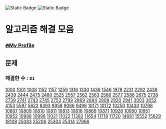 ![Static Badge](https://img.shields.io/badge/python-3.9.x-%233776AB?style=plastic&logo=python&labelColor=white)
![Static Badge](https://img.shields.io/badge/baekjoon-onlinejudge-%23BBE2EC?style=plastic&labelColor=white)


# 알고리즘 해결 모음
### [🔥My Profile](https://www.acmicpc.net/user/hardcoder)

## 문제
### 해결한 수 : `81`

[1000](https://github.com/seunggihong/Algorithm/tree/main/script/1000.py) [1001](https://github.com/seunggihong/Algorithm/tree/main/script/1001.py) [1008](https://github.com/seunggihong/Algorithm/tree/main/script/1008.py) [1152](https://github.com/seunggihong/Algorithm/tree/main/script/1152.py) [1157](https://github.com/seunggihong/Algorithm/tree/main/script/1157.py) [1259](https://github.com/seunggihong/Algorithm/tree/main/script/1259.py) [1316](https://github.com/seunggihong/Algorithm/tree/main/script/1316.py) [1330](https://github.com/seunggihong/Algorithm/tree/main/script/1330.py) [1436](https://github.com/seunggihong/Algorithm/tree/main/script/1436.py) [1546](https://github.com/seunggihong/Algorithm/tree/main/script/1546.py) [1978](https://github.com/seunggihong/Algorithm/tree/main/script/1978.py) [2231](https://github.com/seunggihong/Algorithm/tree/main/script/2231.py) [2292](https://github.com/seunggihong/Algorithm/tree/main/script/2292.py) [2438](https://github.com/seunggihong/Algorithm/tree/main/script/2438.py) [2439](https://github.com/seunggihong/Algorithm/tree/main/script/2439.py) [2444](https://github.com/seunggihong/Algorithm/tree/main/script/2444.py) [2475](https://github.com/seunggihong/Algorithm/tree/main/script/2475.py) [2480](https://github.com/seunggihong/Algorithm/tree/main/script/2480.py) [2525](https://github.com/seunggihong/Algorithm/tree/main/script/2525.py) [2557](https://github.com/seunggihong/Algorithm/tree/main/script/2557.py) [2562](https://github.com/seunggihong/Algorithm/tree/main/script/2562.py) [2563](https://github.com/seunggihong/Algorithm/tree/main/script/2563.py) [2566](https://github.com/seunggihong/Algorithm/tree/main/script/2566.py) [2577](https://github.com/seunggihong/Algorithm/tree/main/script/2577.py) [2588](https://github.com/seunggihong/Algorithm/tree/main/script/2588.py) [2675](https://github.com/seunggihong/Algorithm/tree/main/script/2675.py) [2738](https://github.com/seunggihong/Algorithm/tree/main/script/2738.py) [2739](https://github.com/seunggihong/Algorithm/tree/main/script/2739.py) [2741](https://github.com/seunggihong/Algorithm/tree/main/script/2741.py) [2743](https://github.com/seunggihong/Algorithm/tree/main/script/2743.py) [2745](https://github.com/seunggihong/Algorithm/tree/main/script/2745.py) [2753](https://github.com/seunggihong/Algorithm/tree/main/script/2753.py) [2798](https://github.com/seunggihong/Algorithm/tree/main/script/2798.py) [2869](https://github.com/seunggihong/Algorithm/tree/main/script/2869.py) [2884](https://github.com/seunggihong/Algorithm/tree/main/script/2884.py) [2908](https://github.com/seunggihong/Algorithm/tree/main/script/2908.py) [2920](https://github.com/seunggihong/Algorithm/tree/main/script/2920.py) [2941](https://github.com/seunggihong/Algorithm/tree/main/script/2941.py) [3003](https://github.com/seunggihong/Algorithm/tree/main/script/3003.py) [3052](https://github.com/seunggihong/Algorithm/tree/main/script/3052.py) [4153](https://github.com/seunggihong/Algorithm/tree/main/script/4153.py) [5597](https://github.com/seunggihong/Algorithm/tree/main/script/5597.py) [5622](https://github.com/seunggihong/Algorithm/tree/main/script/5622.py) [8393](https://github.com/seunggihong/Algorithm/tree/main/script/8393.py) [8958](https://github.com/seunggihong/Algorithm/tree/main/script/8958.py) [9086](https://github.com/seunggihong/Algorithm/tree/main/script/9086.py) [9498](https://github.com/seunggihong/Algorithm/tree/main/script/9498.py) [10171](https://github.com/seunggihong/Algorithm/tree/main/script/10171.py) [10172](https://github.com/seunggihong/Algorithm/tree/main/script/10172.py) [10250](https://github.com/seunggihong/Algorithm/tree/main/script/10250.py) [10430](https://github.com/seunggihong/Algorithm/tree/main/script/10430.py) [10798](https://github.com/seunggihong/Algorithm/tree/main/script/10798.py) [10807](https://github.com/seunggihong/Algorithm/tree/main/script/10807.py) [10809](https://github.com/seunggihong/Algorithm/tree/main/script/10809.py) [10810](https://github.com/seunggihong/Algorithm/tree/main/script/10810.py) [10811](https://github.com/seunggihong/Algorithm/tree/main/script/10811.py) [10813](https://github.com/seunggihong/Algorithm/tree/main/script/10813.py) [10818](https://github.com/seunggihong/Algorithm/tree/main/script/10818.py) [10869](https://github.com/seunggihong/Algorithm/tree/main/script/10869.py) [10871](https://github.com/seunggihong/Algorithm/tree/main/script/10871.py) [10926](https://github.com/seunggihong/Algorithm/tree/main/script/10926.py) [10950](https://github.com/seunggihong/Algorithm/tree/main/script/10950.py) [10951](https://github.com/seunggihong/Algorithm/tree/main/script/10951.py) [10952](https://github.com/seunggihong/Algorithm/tree/main/script/10952.py) [10988](https://github.com/seunggihong/Algorithm/tree/main/script/10988.py) [10998](https://github.com/seunggihong/Algorithm/tree/main/script/10998.py) [11021](https://github.com/seunggihong/Algorithm/tree/main/script/11021.py) [11022](https://github.com/seunggihong/Algorithm/tree/main/script/11022.py) [11382](https://github.com/seunggihong/Algorithm/tree/main/script/11382.py) [11654](https://github.com/seunggihong/Algorithm/tree/main/script/11654.py) [11718](https://github.com/seunggihong/Algorithm/tree/main/script/11718.py) [11720](https://github.com/seunggihong/Algorithm/tree/main/script/11720.py) [14681](https://github.com/seunggihong/Algorithm/tree/main/script/14681.py) [15552](https://github.com/seunggihong/Algorithm/tree/main/script/15552.py) [15829](https://github.com/seunggihong/Algorithm/tree/main/script/15829.py) [18108](https://github.com/seunggihong/Algorithm/tree/main/script/18108.py) [25083](https://github.com/seunggihong/Algorithm/tree/main/script/25083.py) [25206](https://github.com/seunggihong/Algorithm/tree/main/script/25206.py) [25304](https://github.com/seunggihong/Algorithm/tree/main/script/25304.py) [25314](https://github.com/seunggihong/Algorithm/tree/main/script/25314.py) [27866](https://github.com/seunggihong/Algorithm/tree/main/script/27866.py) 